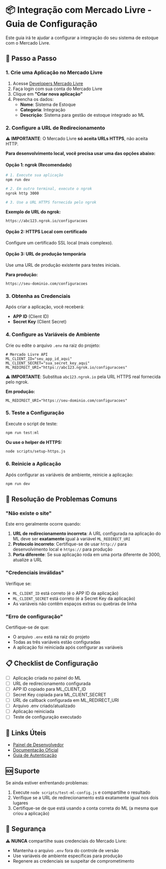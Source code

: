 # 📦 Integração com Mercado Livre - Guia de Configuração

Este guia irá te ajudar a configurar a integração do seu sistema de estoque com o Mercado Livre.

## 🚀 Passo a Passo

### 1. Crie uma Aplicação no Mercado Livre

1. Acesse [Developers Mercado Livre](https://developers.mercadolivre.com.br/)
2. Faça login com sua conta do Mercado Livre
3. Clique em **"Criar nova aplicação"**
4. Preencha os dados:
   - **Nome**: Sistema de Estoque
   - **Categoria**: Integração
   - **Descrição**: Sistema para gestão de estoque integrado ao ML

### 2. Configure a URL de Redirecionamento

⚠️ **IMPORTANTE**: O Mercado Livre **só aceita URLs HTTPS**, não aceita HTTP.

**Para desenvolvimento local, você precisa usar uma das opções abaixo:**

#### Opção 1: ngrok (Recomendado)

```bash
# 1. Execute sua aplicação
npm run dev

# 2. Em outro terminal, execute o ngrok
ngrok http 3000

# 3. Use a URL HTTPS fornecida pelo ngrok
```

**Exemplo de URL do ngrok:**

```
https://abc123.ngrok.io/configuracoes
```

#### Opção 2: HTTPS Local com certificado

Configure um certificado SSL local (mais complexo).

#### Opção 3: URL de produção temporária

Use uma URL de produção existente para testes iniciais.

**Para produção:**

```
https://seu-dominio.com/configuracoes
```

### 3. Obtenha as Credenciais

Após criar a aplicação, você receberá:

- **APP ID** (Client ID)
- **Secret Key** (Client Secret)

### 4. Configure as Variáveis de Ambiente

Crie ou edite o arquivo `.env` na raiz do projeto:

```env
# Mercado Livre API
ML_CLIENT_ID="seu_app_id_aqui"
ML_CLIENT_SECRET="sua_secret_key_aqui"
ML_REDIRECT_URI="https://abc123.ngrok.io/configuracoes"
```

⚠️ **IMPORTANTE**: Substitua `abc123.ngrok.io` pela URL HTTPS real fornecida pelo ngrok.

**Em produção:**

```env
ML_REDIRECT_URI="https://seu-dominio.com/configuracoes"
```

### 5. Teste a Configuração

Execute o script de teste:

```bash
npm run test:ml
```

**Ou use o helper de HTTPS:**

```bash
node scripts/setup-https.js
```

### 6. Reinicie a Aplicação

Após configurar as variáveis de ambiente, reinicie a aplicação:

```bash
npm run dev
```

## 🔧 Resolução de Problemas Comuns

### "Não existe o site"

Este erro geralmente ocorre quando:

1. **URL de redirecionamento incorreta**: A URL configurada na aplicação do ML deve ser **exatamente** igual à variável `ML_REDIRECT_URI`
2. **Protocolo incorreto**: Certifique-se de usar `http://` para desenvolvimento local e `https://` para produção
3. **Porta diferente**: Se sua aplicação roda em uma porta diferente de 3000, atualize a URL

### "Credenciais inválidas"

Verifique se:

- `ML_CLIENT_ID` está correto (é o APP ID da aplicação)
- `ML_CLIENT_SECRET` está correto (é a Secret Key da aplicação)
- As variáveis não contêm espaços extras ou quebras de linha

### "Erro de configuração"

Certifique-se de que:

- O arquivo `.env` está na raiz do projeto
- Todas as três variáveis estão configuradas
- A aplicação foi reiniciada após configurar as variáveis

## 📋 Checklist de Configuração

- [ ] Aplicação criada no painel do ML
- [ ] URL de redirecionamento configurada
- [ ] APP ID copiado para ML_CLIENT_ID
- [ ] Secret Key copiada para ML_CLIENT_SECRET
- [ ] URL de callback configurada em ML_REDIRECT_URI
- [ ] Arquivo .env criado/atualizado
- [ ] Aplicação reiniciada
- [ ] Teste de configuração executado

## 🔗 Links Úteis

- [Painel de Desenvolvedor](https://developers.mercadolivre.com.br/)
- [Documentação Oficial](https://developers.mercadolivre.com.br/pt_br/autenticacao-e-autorizacao)
- [Guia de Autenticação](https://developers.mercadolivre.com.br/pt_br/autenticacao-e-autorizacao)

## 🆘 Suporte

Se ainda estiver enfrentando problemas:

1. Execute `node scripts/test-ml-config.js` e compartilhe o resultado
2. Verifique se a URL de redirecionamento está exatamente igual nos dois lugares
3. Certifique-se de que está usando a conta correta do ML (a mesma que criou a aplicação)

## 🔐 Segurança

⚠️ **NUNCA** compartilhe suas credenciais do Mercado Livre:

- Mantenha o arquivo `.env` fora do controle de versão
- Use variáveis de ambiente específicas para produção
- Regenere as credenciais se suspeitar de comprometimento
